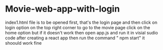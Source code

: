 # Movie-web-app-with-login
index1.html file is to be opened first, that's the login page and then click on login option on the top right corner
to go to the movie page click on the home option but if it doesn't work then open app.js and run it in visial sudio code after creating a react app 
then run the command " npm start"
it shoould work fine
